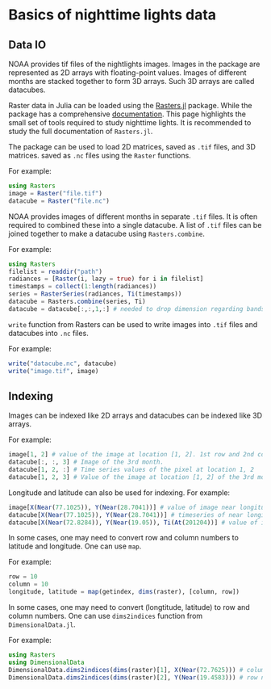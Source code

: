 
# Basics of nighttime lights data

## Data IO

NOAA provides tif files of the nightlights images. Images in the package are represented as 2D arrays with floating-point values. Images of different months are stacked together to form 3D arrays. Such 3D arrays are called datacubes. 

Raster data in Julia can be loaded using the [Rasters.jl](https://github.com/rafaqz/Rasters.jl/) package. While the package has a comprehensive [documentation](https://rafaqz.github.io/Rasters.jl/dev/). This page highlights the small set of tools required to study nighttime lights. It is recommended to study the full documentation of `Rasters.jl`. 

The package can be used to load 2D matrices, saved as `.tif` files, and 3D matrices. saved as `.nc` files using the `Raster` functions. 

For example: 
```julia
using Rasters
image = Raster("file.tif")
datacube = Raster("file.nc")
```
NOAA provides images of different months in separate `.tif` files. It is often required to combined these into a single datacube. 
A list of `.tif` files can be joined together to make a datacube using `Rasters.combine`.  

For example: 
```julia
using Rasters
filelist = readdir("path")
radiances = [Raster(i, lazy = true) for i in filelist]
timestamps = collect(1:length(radiances))
series = RasterSeries(radiances, Ti(timestamps))
datacube = Rasters.combine(series, Ti)
datacube = datacube[:,:,1,:] # needed to drop dimension regarding bands, since nighttime lights data is single band. 
```

`write` function from Rasters can be used to write images into `.tif` files and datacubes into `.nc` files. 

For example: 
```julia
write("datacube.nc", datacube)
write("image.tif", image)
```

## Indexing
Images can be indexed like 2D arrays and datacubes can be indexed like 3D arrays. 

For example:

```julia
image[1, 2] # value of the image at location [1, 2]. 1st row and 2nd column 
datacube[:, :, 3] # Image of the 3rd month.
datacube[1, 2, :] # Time series values of the pixel at location 1, 2
datacube[1, 2, 3] # Value of the image at location [1, 2] of the 3rd month
```

Longitude and latitude can also be used for indexing. 
For example:
```julia
image[X(Near(77.1025)), Y(Near(28.7041))] # value of image near longitude = 77.1025 and latitude = 28.7041
datacube[X(Near(77.1025)), Y(Near(28.7041))] # timeseries of near longitude = 77.1025 and latitude = 28.7041
datacube[X(Near(72.8284)), Y(Near(19.05)), Ti(At(201204))] # value of image near longitude = 77.1025 and latitude = 28.7041 at Time = 201204 
```

In some cases, one may need to convert row and column numbers to latitude and longitude. One can use `map`. 

For example:

```julia
row = 10 
column = 10 
longitude, latitude = map(getindex, dims(raster), [column, row]) 
```
In some cases, one may need to convert (longtitude, latitude) to row and column numbers. One can use `dims2indices` function from `DimensionalData.jl`. 

For example:
```julia
using Rasters
using DimensionalData
DimensionalData.dims2indices(dims(raster)[1], X(Near(72.7625))) # column number corresponding to longitude
DimensionalData.dims2indices(dims(raster)[2], Y(Near(19.4583))) # row number corresponding to latitude
```